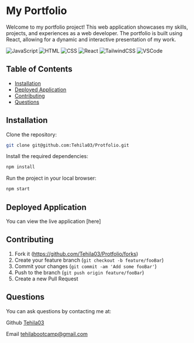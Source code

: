 # My Portfolio

Welcome to my portfolio project! This web application showcases my skills, projects, and experiences as a web developer. The portfolio is built using React, allowing for a dynamic and interactive presentation of my work.

![JavaScript](https://img.shields.io/badge/JavaScript-F7DF1E?style=for-the-badge&logo=javascript&logoColor=black)
![HTML](https://img.shields.io/badge/HTML5-E34F26?style=for-the-badge&logo=html5&logoColor=white)
![CSS](https://img.shields.io/badge/CSS3-1572B6?style=for-the-badge&logo=css3&logoColor=white)
![React](https://img.shields.io/badge/React-20232A?style=for-the-badge&logo=react&logoColor=61DAFB)
![TailwindCSS](https://img.shields.io/badge/Tailwind_CSS-38B2AC?style=for-the-badge&logo=tailwind-css&logoColor=white)
![VSCode](https://img.shields.io/badge/Visual%20Studio%20Code-0078d7.svg?style=for-the-badge&logo=visual-studio-code&logoColor=white)

## Table of Contents

- [Installation](#installation)
- [Deployed Application](#deployed-application)
- [Contributing](#contributing)
- [Questions](#questions)

## Installation

Clone the repository:

```sh
git clone git@github.com:Tehila03/Protfolio.git
```

Install the required dependencies:

```sh
npm install
```

Run the project in your local browser:

```sh
npm start
```

## Deployed Application

You can view the live application
[here]

## Contributing

1. Fork it (<https://github.com/Tehila03/Protfolio/forks>)
2. Create your feature branch (`git checkout -b feature/fooBar`)
3. Commit your changes (`git commit -am 'Add some fooBar'`)
4. Push to the branch (`git push origin feature/fooBar`)
5. Create a new Pull Request

## Questions

You can ask questions by contacting me at:

Github [Tehila03](https://github.com/Tehila03)

Email tehilabootcamp@gmail.com
